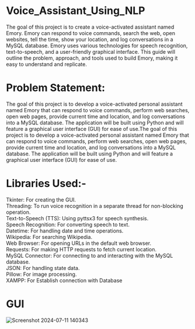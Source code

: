 # Voice_Assistant_Using_NLP
The goal of this project is to create a voice-activated assistant named Emory. Emory can respond to voice commands, search the web, open websites, tell the time, show your location, and log conversations in a MySQL database.
Emory uses various technologies for speech recognition, text-to-speech, and a user-friendly graphical interface. This guide will outline the problem, approach, and tools used to build Emory, making it easy to understand and replicate.

# Problem Statement:
The goal of this project is to develop a voice-activated personal assistant named Emory that can respond to voice commands, perform web searches, open web pages, provide current time and location, and log conversations into a MySQL database. The application will be built using Python and will feature a graphical user interface (GUI) for ease of use.The goal of this project is to develop a voice-activated personal assistant named Emory that can respond to voice commands, perform web searches, open web pages, provide current time and location, and log conversations into a MySQL database. The application will be built using Python and will feature a graphical user interface (GUI) for ease of use.

# Libraries Used:-

Tkinter: For creating the GUI.<br>
Threading: To run voice recognition in a separate thread for non-blocking operation.<br>
Text-to-Speech (TTS): Using pyttsx3 for speech synthesis.<br>
Speech Recognition: For converting speech to text.<br>
Datetime: For handling date and time operations.<br>
Wikipedia: For searching Wikipedia.<br>
Web Browser: For opening URLs in the default web browser.<br>
Requests: For making HTTP requests to fetch current location.<br>
MySQL Connector: For connecting to and interacting with the MySQL database.<br>
JSON: For handling state data.<br>
Pillow: For image processing.<br>
XAMPP: For Establish connection with Database

# GUI
![Screenshot 2024-07-11 140343](https://github.com/namansinghal031/Natural-Language-Processing-in-social-media/assets/111794070/ff8a3446-ede7-4cc5-a56c-bc094f03969d)

